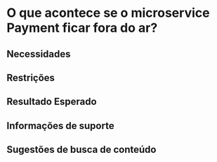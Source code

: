# O que acontece se o microservice Payment ficar fora do ar?

## Necessidades

## Restrições

## Resultado Esperado

## Informações de suporte

## Sugestões de busca de conteúdo